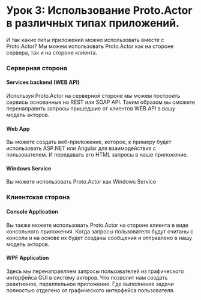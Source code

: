 # Урок 3: Использование Proto.Actor в различных типах приложений.

И так какие типы приложений можно использовать вместе с Proto.Actor? 
Мы можем использовать Proto.Actor как на стороне сервера, так и на стороне клиента. 

### Серверная сторона

#### Services backend (WEB API)

Используя Proto.Actor на серверной стороне мы можем построить сервисы основанные на REST или SOAP API. Таким образом вы сможете перенаправить запросы пришедшие от клиентов WEB API в вашу модель акторов.

#### Web App

Вы можете создать веб-приложение, которое, к примеру будет использовать ASP.NET или Angular для взаимодействия с пользователем. И передавать его HTML запросы в наше приложение.

#### Windows Service

Вы можете использовать Proto.Actor как Windows Service

### Клиентская сторона

#### Console Application

Вы также можете использовать Proto.Actor на стороне клиента в виде консольного приложения. Когда запросы пользователя будут считаны с консоли и на основе их будет созданы сообщения и отправлено в нашу модель акторов. 

#### WPF Application 

Здесь мы перенаправляем запросы пользователей из графического интерфейса GUI в систему акторов. Что позволит нам создать реактивное, параллельное приложение. Где выполнение задачи полностью отделено от графического интерфейса пользователя.